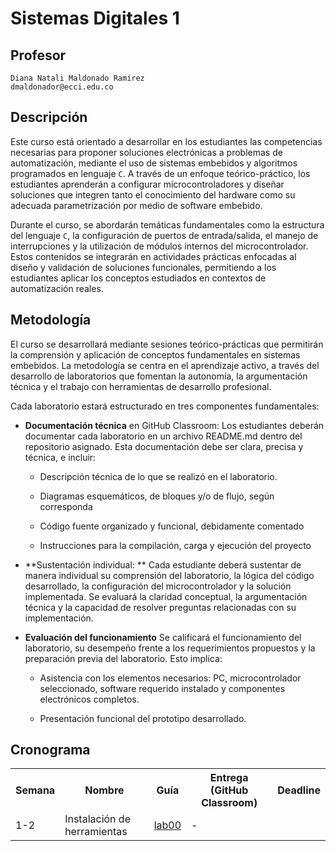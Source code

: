 # Sistemas Digitales 1

## Profesor
```
Diana Natali Maldonado Ramírez
dmaldonador@ecci.edu.co
```

## Descripción 
Este curso está orientado a desarrollar en los estudiantes las competencias necesarias para proponer soluciones electrónicas a problemas de automatización, mediante el uso de sistemas embebidos y algoritmos programados en lenguaje ```C```. A través de un enfoque teórico-práctico, los estudiantes aprenderán a configurar microcontroladores y diseñar soluciones que integren tanto el conocimiento del hardware como su adecuada parametrización por medio de software embebido.

Durante el curso, se abordarán temáticas fundamentales como la estructura del lenguaje ```C```, la configuración de puertos de entrada/salida, el manejo de interrupciones y la utilización de módulos internos del microcontrolador. Estos contenidos se integrarán en actividades prácticas enfocadas al diseño y validación de soluciones funcionales, permitiendo a los estudiantes aplicar los conceptos estudiados en contextos de automatización reales.


## Metodología
El curso se desarrollará mediante sesiones teórico-prácticas que permitirán la comprensión y aplicación de conceptos fundamentales en sistemas embebidos. La metodología se centra en el aprendizaje activo, a través del desarrollo de laboratorios que fomentan la autonomía, la argumentación técnica y el trabajo con herramientas de desarrollo profesional.

Cada laboratorio estará estructurado en tres componentes fundamentales:

* **Documentación técnica** en GitHub Classroom:
    Los estudiantes deberán documentar cada laboratorio en un archivo README.md dentro del repositorio asignado. Esta documentación debe ser clara, precisa y técnica, e incluir:

    * Descripción técnica de lo que se realizó en el laboratorio.

    * Diagramas esquemáticos, de bloques y/o de flujo, según corresponda

    * Código fuente organizado y funcional, debidamente comentado

    * Instrucciones para la compilación, carga y ejecución del proyecto

* **Sustentación individual: ** Cada estudiante deberá sustentar de manera individual su comprensión del laboratorio, la lógica del código desarrollado, la configuración del microcontrolador y la solución implementada. Se evaluará la claridad conceptual, la argumentación técnica y la capacidad de resolver preguntas relacionadas con su implementación.

* **Evaluación del funcionamiento** 
    Se calificará el funcionamiento del laboratorio, su desempeño frente a los requerimientos propuestos y la preparación previa del laboratorio. Esto implica:

    * Asistencia con los elementos necesarios: PC, microcontrolador seleccionado, software requerido instalado y componentes electrónicos completos.

    * Presentación funcional del prototipo desarrollado.

## Cronograma

<table>
  <tr>
    <th>Semana</th>
    <th>Nombre</th>
    <th>Guía</th>
    <th>Entrega (GitHub Classroom)</th>
    <th>Deadline</th>
  </tr>
  <tr>
    <td>1-2</td>
    <td>Instalación de herramientas</td>
    <td><a href="/labs/00_lab00/README.md">lab00</a></td>
    <td>-</td>
  </tr>
  <tr>


